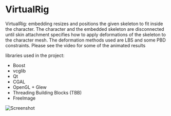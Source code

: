 VirtualRig
===================================

VirtualRig: embedding resizes and positions the given skeleton to fit inside the character. The character and the embedded skeleton are disconnected until skin attachment specifies how to apply deformations of the skeleton to the character mesh. The deformation methods used are LBS and some PBD constraints. Please see the video for some of the animated results

libraries used in the project:
- Boost
- vcglib
- Qt
- CGAL
- OpenGL + Glew
- Threading Building Blocks (TBB)
- FreeImage 

![Screenshot](https://github.com/NadineAB/VirtualRig/blob/master/Screen%20Shot.png)
